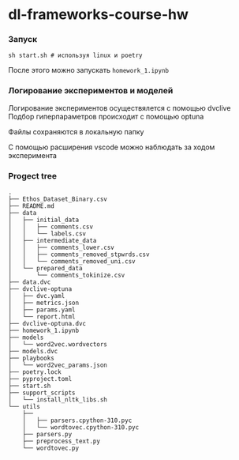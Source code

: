 # dl-frameworks-course-hw

### Запуск 
```
sh start.sh # используя linux и poetry
```

После этого можно запускать `homework_1.ipynb`

### Логирование экспериментов и моделей 

Логирование экспериментов осуществялется с помощью dvclive
Подбор гиперпараметров происходит с помощью optuna

Файлы сохраняются в локальную папку

С помощью расширения vscode можно наблюдать за ходом эксперимента

### Progect tree
```
.
├── Ethos_Dataset_Binary.csv
├── README.md
├── data
│   ├── initial_data
│   │   ├── comments.csv
│   │   └── labels.csv
│   ├── intermediate_data
│   │   ├── comments_lower.csv
│   │   ├── comments_removed_stpwrds.csv
│   │   └── comments_removed_uni.csv
│   └── prepared_data
│       └── comments_tokinize.csv
├── data.dvc
├── dvclive-optuna
│   ├── dvc.yaml
│   ├── metrics.json
│   ├── params.yaml
│   └── report.html
├── dvclive-optuna.dvc
├── homework_1.ipynb
├── models
│   └── word2vec.wordvectors
├── models.dvc
├── playbooks
│   └── word2vec_params.json
├── poetry.lock
├── pyproject.toml
├── start.sh
├── support_scripts
│   └── install_nltk_libs.sh
└── utils
    ├── 
    │   ├── parsers.cpython-310.pyc
    │   └── wordtovec.cpython-310.pyc
    ├── parsers.py
    ├── preprocess_text.py
    └── wordtovec.py
```
